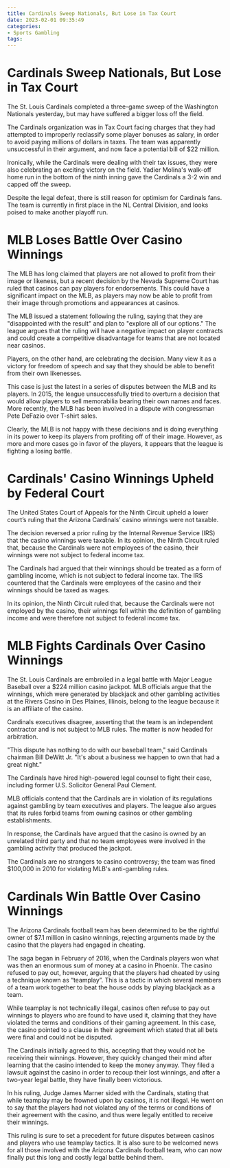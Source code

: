 ```yaml
---
title: Cardinals Sweep Nationals, But Lose in Tax Court
date: 2023-02-01 09:35:49
categories:
- Sports Gambling
tags:
---
```



#  Cardinals Sweep Nationals, But Lose in Tax Court

The St. Louis Cardinals completed a three-game sweep of the Washington Nationals yesterday, but may have suffered a bigger loss off the field.

The Cardinals organization was in Tax Court facing charges that they had attempted to improperly reclassify some player bonuses as salary, in order to avoid paying millions of dollars in taxes. The team was apparently unsuccessful in their argument, and now face a potential bill of $22 million.

Ironically, while the Cardinals were dealing with their tax issues, they were also celebrating an exciting victory on the field. Yadier Molina's walk-off home run in the bottom of the ninth inning gave the Cardinals a 3-2 win and capped off the sweep.

Despite the legal defeat, there is still reason for optimism for Cardinals fans. The team is currently in first place in the NL Central Division, and looks poised to make another playoff run.

#  MLB Loses Battle Over Casino Winnings

The MLB has long claimed that players are not allowed to profit from their image or likeness, but a recent decision by the Nevada Supreme Court has ruled that casinos can pay players for endorsements. This could have a significant impact on the MLB, as players may now be able to profit from their image through promotions and appearances at casinos.

The MLB issued a statement following the ruling, saying that they are "disappointed with the result" and plan to "explore all of our options." The league argues that the ruling will have a negative impact on player contracts and could create a competitive disadvantage for teams that are not located near casinos.

Players, on the other hand, are celebrating the decision. Many view it as a victory for freedom of speech and say that they should be able to benefit from their own likenesses.

This case is just the latest in a series of disputes between the MLB and its players. In 2015, the league unsuccessfully tried to overturn a decision that would allow players to sell memorabilia bearing their own names and faces. More recently, the MLB has been involved in a dispute with congressman Pete DeFazio over T-shirt sales.

Clearly, the MLB is not happy with these decisions and is doing everything in its power to keep its players from profiting off of their image. However, as more and more cases go in favor of the players, it appears that the league is fighting a losing battle.

#  Cardinals' Casino Winnings Upheld by Federal Court

The United States Court of Appeals for the Ninth Circuit upheld a lower court’s ruling that the Arizona Cardinals’ casino winnings were not taxable.

The decision reversed a prior ruling by the Internal Revenue Service (IRS) that the casino winnings were taxable. In its opinion, the Ninth Circuit ruled that, because the Cardinals were not employees of the casino, their winnings were not subject to federal income tax.

The Cardinals had argued that their winnings should be treated as a form of gambling income, which is not subject to federal income tax. The IRS countered that the Cardinals were employees of the casino and their winnings should be taxed as wages.

In its opinion, the Ninth Circuit ruled that, because the Cardinals were not employed by the casino, their winnings fell within the definition of gambling income and were therefore not subject to federal income tax.

#  MLB Fights Cardinals Over Casino Winnings

The St. Louis Cardinals are embroiled in a legal battle with Major League Baseball over a $224 million casino jackpot. MLB officials argue that the winnings, which were generated by blackjack and other gambling activities at the Rivers Casino in Des Plaines, Illinois, belong to the league because it is an affiliate of the casino.

Cardinals executives disagree, asserting that the team is an independent contractor and is not subject to MLB rules. The matter is now headed for arbitration.

"This dispute has nothing to do with our baseball team," said Cardinals chairman Bill DeWitt Jr. "It's about a business we happen to own that had a great night."

The Cardinals have hired high-powered legal counsel to fight their case, including former U.S. Solicitor General Paul Clement.

MLB officials contend that the Cardinals are in violation of its regulations against gambling by team executives and players. The league also argues that its rules forbid teams from owning casinos or other gambling establishments.

In response, the Cardinals have argued that the casino is owned by an unrelated third party and that no team employees were involved in the gambling activity that produced the jackpot.

The Cardinals are no strangers to casino controversy; the team was fined $100,000 in 2010 for violating MLB's anti-gambling rules.

#  Cardinals Win Battle Over Casino Winnings

The Arizona Cardinals football team has been determined to be the rightful owner of $7.1 million in casino winnings, rejecting arguments made by the casino that the players had engaged in cheating.

The saga began in February of 2016, when the Cardinals players won what was then an enormous sum of money at a casino in Phoenix. The casino refused to pay out, however, arguing that the players had cheated by using a technique known as “teamplay”. This is a tactic in which several members of a team work together to beat the house odds by playing blackjack as a team.

While teamplay is not technically illegal, casinos often refuse to pay out winnings to players who are found to have used it, claiming that they have violated the terms and conditions of their gaming agreement. In this case, the casino pointed to a clause in their agreement which stated that all bets were final and could not be disputed.

The Cardinals initially agreed to this, accepting that they would not be receiving their winnings. However, they quickly changed their mind after learning that the casino intended to keep the money anyway. They filed a lawsuit against the casino in order to recoup their lost winnings, and after a two-year legal battle, they have finally been victorious.

In his ruling, Judge James Marner sided with the Cardinals, stating that while teamplay may be frowned upon by casinos, it is not illegal. He went on to say that the players had not violated any of the terms or conditions of their agreement with the casino, and thus were legally entitled to receive their winnings.

This ruling is sure to set a precedent for future disputes between casinos and players who use teamplay tactics. It is also sure to be welcomed news for all those involved with the Arizona Cardinals football team, who can now finally put this long and costly legal battle behind them.